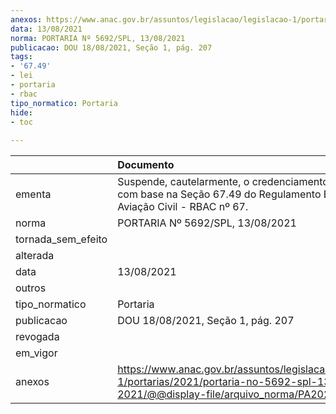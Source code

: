 ```yaml
---
anexos: https://www.anac.gov.br/assuntos/legislacao/legislacao-1/portarias/2021/portaria-no-5692-spl-13-08-2021/@@display-file/arquivo_norma/PA2021-5692.pdf
data: 13/08/2021
norma: PORTARIA Nº 5692/SPL, 13/08/2021
publicacao: DOU 18/08/2021, Seção 1, pág. 207
tags:
- '67.49'
- lei
- portaria
- rbac
tipo_normatico: Portaria
hide: 
- toc 
 
---
```


|                    | Documento                                                                                                                                            |
|:-------------------|:-----------------------------------------------------------------------------------------------------------------------------------------------------|
| ementa             | Suspende, cautelarmente, o credenciamento de clínica com base na Seção 67.49 do Regulamento Brasileiro de Aviação Civil - RBAC nº 67.                |
| norma              | PORTARIA Nº 5692/SPL, 13/08/2021                                                                                                                     |
| tornada_sem_efeito |                                                                                                                                                      |
| alterada           |                                                                                                                                                      |
| data               | 13/08/2021                                                                                                                                           |
| outros             |                                                                                                                                                      |
| tipo_normatico     | Portaria                                                                                                                                             |
| publicacao         | DOU 18/08/2021, Seção 1, pág. 207                                                                                                                    |
| revogada           |                                                                                                                                                      |
| em_vigor           |                                                                                                                                                      |
| anexos             | https://www.anac.gov.br/assuntos/legislacao/legislacao-1/portarias/2021/portaria-no-5692-spl-13-08-2021/@@display-file/arquivo_norma/PA2021-5692.pdf |